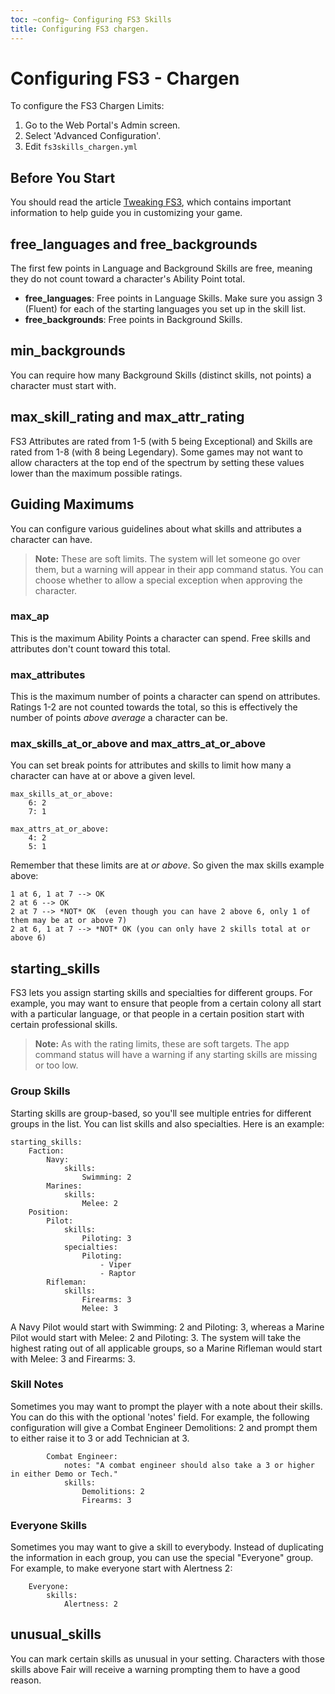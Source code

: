 ```yaml
---
toc: ~config~ Configuring FS3 Skills
title: Configuring FS3 chargen.
---
```

# Configuring FS3 - Chargen

To configure the FS3 Chargen Limits:

1. Go to the Web Portal's Admin screen.
2. Select 'Advanced Configuration'.
3. Edit `fs3skills_chargen.yml`

## Before You Start

You should read the article [Tweaking FS3](http://aresmush.com/fs3/fs3-3/tweaking-fs3/), which contains important information to help guide you in customizing your game.

## free_languages and free_backgrounds

The first few points in Language and Background Skills are free, meaning they do not count toward a character's Ability Point total.  

* **free_languages**: Free points in Language Skills.  Make sure you assign 3 (Fluent) for each of the starting languages you set up in the skill list.
* **free_backgrounds**: Free points in Background Skills.

## min_backgrounds

You can require how many Background Skills (distinct skills, not points) a character must start with.

## max_skill_rating and max_attr_rating

FS3 Attributes are rated from 1-5 (with 5 being Exceptional) and Skills are rated from 1-8 (with 8 being Legendary).  Some games may not want to allow characters at the top end of the spectrum by setting these values lower than the maximum possible ratings.

## Guiding Maximums

You can configure various guidelines about what skills and attributes a character can have. 

> **Note:** These are soft limits.  The system will let someone go over them, but a warning will appear in their app command status.  You can choose whether to allow a special exception when approving the character.

### max_ap

This is the maximum Ability Points a character can spend.  Free skills and attributes don't count toward this total.

### max_attributes

This is the maximum number of points a character can spend on attributes.  Ratings 1-2 are not counted towards the total, so this is effectively the number of points *above average* a character can be.

### max_skills_at_or_above and max_attrs_at_or_above

You can set break points for attributes and skills to limit how many a character can have at or above a given level. 

    max_skills_at_or_above:
        6: 2
        7: 1
    
    max_attrs_at_or_above: 
        4: 2
        5: 1

Remember that these limits are at *or above*.  So given the max skills example above:

    1 at 6, 1 at 7 --> OK
    2 at 6 --> OK
    2 at 7 --> *NOT* OK  (even though you can have 2 above 6, only 1 of them may be at or above 7)
    2 at 6, 1 at 7 --> *NOT* OK (you can only have 2 skills total at or above 6)

## starting_skills

FS3 lets you assign starting skills and specialties for different groups.  For example, you may want to ensure that people from a certain colony all start with a particular language, or that people in a certain position start with certain professional skills.

> **Note:** As with the rating limits, these are soft targets.  The app command status will have a warning if any starting skills are missing or too low.

### Group Skills

Starting skills are group-based, so you'll see multiple entries for different groups in the list.  You can list skills and also specialties.  Here is an example:

    starting_skills:
        Faction:
            Navy:
                skills:
                    Swimming: 2
            Marines:
                skills:
                    Melee: 2
        Position:
            Pilot:
                skills:
                    Piloting: 3
                specialties:
                    Piloting:
                        - Viper
                        - Raptor
            Rifleman:
                skills:
                    Firearms: 3
                    Melee: 3

A Navy Pilot would start with Swimming: 2 and Piloting: 3, whereas a Marine Pilot would start with Melee: 2 and Piloting: 3.  The system will take the highest rating out of all applicable groups, so a Marine Rifleman would start with Melee: 3 and Firearms: 3.

### Skill Notes

Sometimes you may want to prompt the player with a note about their skills.  You can do this with the optional 'notes' field.  For example, the following configuration will give a Combat Engineer Demolitions: 2 and prompt them to either raise it to 3 or add Technician at 3.

            Combat Engineer:
                notes: "A combat engineer should also take a 3 or higher in either Demo or Tech."
                skills:
                    Demolitions: 2
                    Firearms: 3

### Everyone Skills

Sometimes you may want to give a skill to everybody.  Instead of duplicating the information in each group, you can use the special "Everyone" group.   For example, to make everyone start with Alertness 2:

        Everyone:
            skills:
                Alertness: 2

## unusual_skills

You can mark certain skills as unusual in your setting.  Characters with those skills above Fair will receive a warning prompting them to have a good reason.